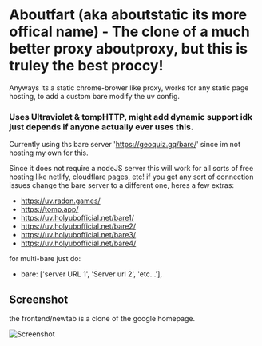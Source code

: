 
# Aboutfart (aka aboutstatic its more offical name) - The clone of a much better proxy aboutproxy, but this is truley the best proccy!

Anyways its a static chrome-brower like proxy, works for any static page hosting, to add a custom bare modify the uv config. 

### Uses Ultraviolet & tompHTTP, might add dynamic support idk just depends if anyone actually ever uses this.

Currently using ths bare server 'https://geoquiz.gq/bare/' since im not hosting my own for this.

Since it does not require a nodeJS server this will work for all sorts of free hosting like netlify, cloudflare pages, etc! if you get any sort of connection issues change the bare server to a different one, heres a few extras:
- https://uv.radon.games/
- https://tomp.app/
- https://uv.holyubofficial.net/bare1/
- https://uv.holyubofficial.net/bare2/
- https://uv.holyubofficial.net/bare3/
- https://uv.holyubofficial.net/bare4/

for multi-bare just do:

- bare: ['server URL 1', 'Server url 2', 'etc...'],
## Screenshot
the frontend/newtab is a clone of the google homepage.

![Screenshot](https://github.com/localuser-isback/aboutfart/blob/main/Screenshot%202023-10-01%20190058.png?raw=true)

